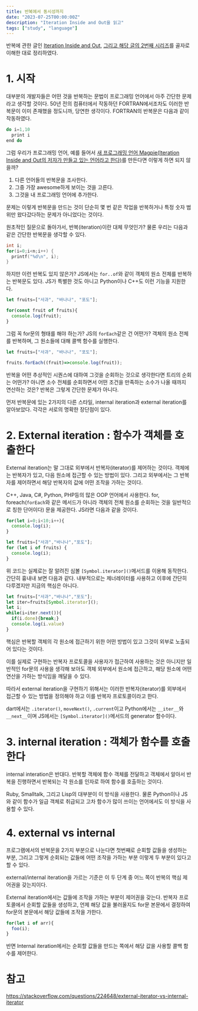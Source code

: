 ```yaml
---
title: 반복에서 동시성까지
date: "2023-07-25T00:00:00Z"
description: "Iteration Inside and Out을 읽고"
tags: ["study", "language"]
---
```


반복에 관한 글인 [Iteration Inside and Out](http://journal.stuffwithstuff.com/2013/01/13/iteration-inside-and-out/), [그리고 해당 글의 2번째 시리즈](http://journal.stuffwithstuff.com/2013/02/24/iteration-inside-and-out-part-2/)를 골자로 이해한 대로 정리하였다.

# 1. 시작

대부분의 개발자들은 어떤 것을 반복하는 문법이 프로그래밍 언어에서 아주 간단한 문제라고 생각할 것이다. 50년 전의 컴퓨터에서 작동하던 FORTRAN에서조차도 이러한 반복문이 이미 존재했을 정도니까, 당연한 생각이다. FORTRAN의 반복문은 다음과 같이 작동하였다.

```c
do i=1,10
  print i
end do
```

그럼 우리가 프로그래밍 언어, 예를 들어서 [새 프로그래밍 언어 Magpie(Iteration Inside and Out의 저자가 만들고 있는 언어라고 한다)](http://magpie-lang.org/)를 만든다면 이렇게 하면 되지 않을까?

1. 다른 언어들의 반복문을 조사한다.
2. 그중 가장 awesome하게 보이는 것을 고른다.
3. 그것을 내 프로그래밍 언어에 추가한다.

문제는 이렇게 반복문을 만드는 것이 단순히 몇 번 같은 작업을 반복하거나 특정 숫자 범위만 왔다갔다하는 문제가 아니었다는 것이다.

원초적인 질문으로 돌아가서, 반복(iteration)이란 대체 무엇인가? 물론 우리는 다음과 같은 간단한 반복문을 생각할 수 있다.

```c
int i;
for(i=0;i<n;i++) {
  printf("%d\n", i);
}
```

하지만 이런 반복도 있지 않은가? JS에서는 `for..of`와 같이 객체의 원소 전체를 반복하는 반복문도 있다. JS가 특별한 것도 아니고 Python이나 C++도 이런 기능을 지원한다.

```js
let fruits=["사과", "바나나", "포도"];

for(const fruit of fruits){
  console.log(fruit);
}
```

그럼 꼭 for문의 형태를 해야 하는가? JS의 `forEach`같은 건 어떤가? 객체의 원소 전체를 반복하며, 그 원소들에 대해 콜백 함수를 실행한다.

```js
let fruits=["사과", "바나나", "포도"];

fruits.forEach((fruit)=>console.log(fruit));
```

반복을 어떤 추상적인 시퀀스에 대하여 그것을 순회하는 것으로 생각한다면 트리의 순회는 어떤가? 아니면 소수 전체를 순회하면서 어떤 조건을 만족하는 소수가 나올 때까지 연산하는 것은? 반복은 그렇게 간단한 문제가 아니다.

먼저 반복문에 있는 2가지의 다른 스타일, internal iteration과 external iteration를 알아보았다. 각각은 서로의 명확한 장단점이 있다.

# 2. External iteration : 함수가 객체를 호출한다

External iteration는 말 그대로 외부에서 반복자(iterator)를 제어하는 것이다. 객체에는 반복자가 있고, 다음 원소에 접근할 수 있는 방법이 있다. 그리고 외부에서는 그 반복자를 제어하면서 해당 반복자의 값에 어떤 조작을 가하는 것이다.

C++, Java, C#, Python, PHP등의 많은 OOP 언어에서 사용한다. for, foreach(`forEach`와 같은 메서드가 아니라 객체의 전체 원소를 순회하는 것을 일반적으로 칭한 단어이다) 문을 제공한다. JS라면 다음과 같을 것이다.

```js
for(let i=0;i<10;i++){
  console.log(i);
}

let fruits=["사과","바나나","포도"];
for (let i of fruits) {
  console.log(i);
}
```

위 코드는 실제로는 잘 알려진 심볼 `[Symbol.iterator]()`메서드를 이용해 동작한다. 간단히 흉내내 보면 다음과 같다. 내부적으로는 제너레이터를 사용하고 이후에 간단히 다루겠지만 지금의 핵심은 아니다.

```js
let fruits=["사과","바나나","포도"];
let iter=fruits[Symbol.iterator]();
let i;
while(i=iter.next()){
  if(i.done){break;}
  console.log(i.value)
}
```

핵심은 반복할 객체의 각 원소에 접근하기 위한 어떤 방법이 있고 그것이 외부로 노출되어 있다는 것이다. 

이를 실제로 구현하는 반복자 프로토콜을 사용자가 접근하여 사용하는 것은 아니지만 일반적인 for문의 사용을 생각해 보아도 객체 외부에서 원소에 접근하고, 해당 원소에 어떤 연산을 가하는 방식임을 깨달을 수 있다.

따라서 external iteration을 구현하기 위해서는 이러한 반복자(iterator)를 외부에서 접근할 수 있는 방법을 정의해야 하고 이를 반복자 프로토콜이라고 한다.

dart에서는 `.iterator()`, `moveNext()`, `.current`이고 Python에서는 `__iter__`와 `__next__`이며 JS에서는 `[Symbol.iterator]()`메서드의 generator 함수이다.

# 3. internal iteration : 객체가 함수를 호출한다

internal interation은 반대다. 반복할 객체에 함수 객체를 전달하고 객체에서 알아서 반복을 진행하면서 반복되는 각 원소를 인자로 하여 함수를 호출하는 것이다. 

Ruby, Smalltalk, 그리고 Lisp의 대부분이 이 방식을 사용한다. 물론 Python이나 JS와 같이 함수가 일급 객체로 취급되고 고차 함수가 많이 쓰이는 언어에서도 이 방식을 사용할 수 있다.

# 4. external vs internal

프로그램에서의 반복문을 2가지 부분으로 나눈다면 첫번째로 순회할 값들을 생성하는 부분, 그리고 그렇게 순회되는 값들에 어떤 조작을 가하는 부분 이렇게 두 부분이 있다고 할 수 있다.

external/internal iteration을 가르는 기준은 이 두 단계 중 어느 쪽이 반복의 핵심 제어권을 갖는지이다.

External iteration에서는 값들에 조작을 가하는 부분이 제어권을 갖는다. 반복자 프로토콜에서 순회할 값들을 생성하고, 언제 해당 값을 불러올지도 for문 본문에서 결정하여 for문의 본문에서 해당 값들에 조작을 가한다.

```js
for(let i of arr){
  foo(i);
}
```

반면 Internal iteration에서는 순회할 값들을 만드는 쪽에서 해당 값을 사용할 콜백 함수를 제어한다.

# 참고

https://stackoverflow.com/questions/224648/external-iterator-vs-internal-iterator